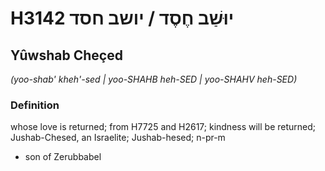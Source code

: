 # H3142 יוּשַׁב חֶסֶד / יושב חסד

## Yûwshab Cheçed

_(yoo-shab' kheh'-sed | yoo-SHAHB heh-SED | yoo-SHAHV heh-SED)_

### Definition

whose love is returned; from H7725 and H2617; kindness will be returned; Jushab-Chesed, an Israelite; Jushab-hesed; n-pr-m

- son of Zerubbabel
